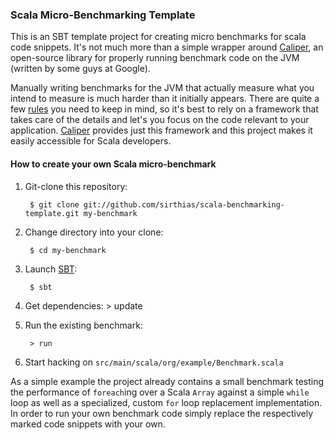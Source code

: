 ### Scala Micro-Benchmarking Template ###
  
This is an SBT template project for creating micro benchmarks for scala code snippets.
It's not much more than a simple wrapper around [Caliper][1], an open-source library for properly
running benchmark code on the JVM (written by some guys at Google).

Manually writing benchmarks for the JVM that actually measure what you intend to measure is much harder than it
initially appears. There are quite a few [rules][2] you need to keep in mind, so it's best to rely on a framework
that takes care of the details and let's you focus on the code relevant to your application.
[Caliper][1] provides just this framework and this project makes it easily accessible for Scala developers.

#### How to create your own Scala micro-benchmark

1. Git-clone this repository:

        $ git clone git://github.com/sirthias/scala-benchmarking-template.git my-benchmark

2. Change directory into your clone:

        $ cd my-benchmark

3. Launch [SBT](http://code.google.com/p/simple-build-tool):

        $ sbt

4. Get dependencies:
        > update

5. Run the existing benchmark:

        > run

6. Start hacking on `src/main/scala/org/example/Benchmark.scala`

  
As a simple example the project already contains a small benchmark testing the performance of `foreach`ing over a
Scala `Array` against a simple `while` loop as well as a specialized, custom `for` loop replacement implementation.
In order to run your own benchmark code simply replace the respectively marked code snippets with your own.

  [1]: http://code.google.com/p/caliper/
  [2]: http://wikis.sun.com/display/HotSpotInternals/MicroBenchmarks
